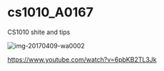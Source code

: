 # cs1010_A0167

CS1010 shite and tips


![img-20170409-wa0002](https://user-images.githubusercontent.com/7874219/31308343-fcd2ca2e-aba7-11e7-978c-904338a4fd30.jpg)

https://www.youtube.com/watch?v=6pbKB2TL3Jk
